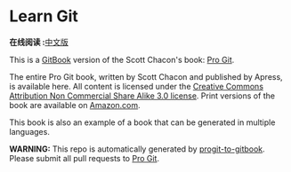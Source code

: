 Learn Git
======
**在线阅读 :**[中文版](http://0532.gitbooks.io/progit/)


This is a [GitBook](https://www.gitbook.io) version of the Scott Chacon's book: [Pro Git](https://github.com/progit/progit).

The entire Pro Git book, written by Scott Chacon and published by Apress, is available here. All content is licensed under the [Creative Commons Attribution Non Commercial Share Alike 3.0 license](http://creativecommons.org/licenses/by-nc-sa/3.0/). Print versions of the book are available on [Amazon.com](http://www.amazon.com/gp/product/1430218339?ie=UTF8&camp=1789&creative=9325&creativeASIN=1430218339&linkCode=as2&tag=git-sfconservancy-20).

This book is also an example of a book that can be generated in multiple languages.

**WARNING:** This repo is automatically generated by [progit-to-gitbook](https://github.com/AaronO/progit-to-gitbook). Please submit all pull requests to [Pro Git](https://github.com/progit/progit).
